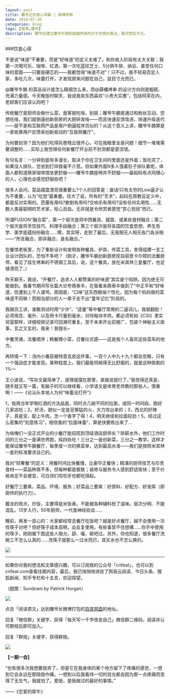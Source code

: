 ```yaml
---
layout: post
title: 雕爷之饮食心得篇 | 微博观察
date: 2014-07-30
categories: blog
tags: [微博,雕爷]
description: 雕爷在建立雕爷牛腩和薛蟠烤串时对于饮食的看法，看完赞叹不已。
---
```


###饮食心得

不是说“味道”不重要，而是“好味道”的定义太难了。和你收入阶段有太大关联；我第一次喝可乐、咖啡、红酒，第一次吃蓝纹芝士、5分熟牛排、纳豆、甚至任何口味的意面——只要是硬芯的——我都觉得“味道不对”！只不过，我不轻易否定人家，多吃几次，味蕾打开，才发现原来问题在自己，鼠目寸光而已。

@雕爷牛腩 的菜品设计是怎么精细怎么来，而@薛蟠烤串 的设计方向则是粗砺、充满力量感。今天晚饭时聊天，我说我卖东西喜欢“小贵大实惠”，包括阿芙在内，老顾客们应该认同吧？ 

传统餐厅是厨师会做什么菜，食客就吃啥，别挑；雕爷牛腩是通过和粉丝互动，您想吃啥，我们就倒逼创新厨房的大厨研发啥——而且快速反馈改进、快速升级迭代——是不是和互联网产品是用户倒逼程序员似的？从这个意义上讲，雕爷牛腩算是一家依靠用户反馈来创新驱动的“互联网餐厅”。


为何要封测？因为他们吃得风卷残云很开心，可在我眼里全是问题！细节一堆堆需要调整的……实际上我觉得任何新餐厅开业前不封测都是耍流氓。

有句名言：一分钟到底有多漫长，取决于你在卫生间的里面还是外面；饭吃完了，如果没人排队，您坐到打烊我毫不介意。但如果外面N多人饿着肚子排队着呢，体面人都知道换家咖啡馆坐更舒服——雕爷牛腩座椅并不舒服——最起码有点同理心的人，心理也会感觉舒服些吧？ 


很多人会问，菜品摆盘漂亮很重要么?个人的回答是：废话!只有太穷的Low逼才认为不重要，认为“吃饱”最重要。往大了说，所有的“艺术”，起码在原教旨定义中，都是反对实用的。芭蕾有用吗?歌剧有用吗?交响乐有用吗?没有任何实用性……无数人类最聪明的艺术家，呕心沥血，无非就是令欣赏者感觉“赏心悦目”而已。

所谓FUSION“融合菜”，第一个层次是将中西餐具、摆盘、或某些食材融合；第二个层次是将烹饪技巧、料理手段融合；第三个层次是将各国的饮食思想、养生哲学、美学底蕴纷纷融合……嚓，其实呀，走到了最后，无我相无人相无各门各派相——“所言融合，即非融合，是名融合。”

在餐馆老板里，为了重新设计和发明各种餐具、炉具、传菜工具，舍得组建一支工业设计团队的，恐怕不多吧？（刚才，雕爷牛腩创新厨房挖自丽思卡尔顿的法餐厨师，看见了挂生烤串的不锈钢工具后，说，这个餐具，放在米其林三星餐厅，也足够漂亮了。） 

昨天聊天，我说，“开餐厅，追求人人都赞美的好味道”其实是个陷阱。因为绝无可能做到。我春节期间写长篇大论夸鼎泰丰，在我看来鼎泰丰做到了“中正平和”好味道，但遭到上千人谩骂。原因是，“口味”这东西极端个性化，因为每个妈妈做的菜味道不同嘛！而相当部分的人一辈子走不出“童年记忆”阶段的。

我跟员工讲，谁敢测试时用“少许”、“适量”等中餐厅常用的二逼词儿，我就翻脸！必须用克、毫升、以及用卡尺量到毫米，对待每块羊肉，都必须有如《CSI》里实验室那样，详细视频记录可回溯可重复。至于未来开业前推广，包装个神秘主义故事，玄之又玄的，我来！我擅长~ 

中餐灵魂，法餐顺序；韩餐赠小菜，日餐仪式感——这是我个人喜欢这些菜系的地方。 

再矫情一下：汤内小番茄被特意去皮这件事，一百个人中九十九个都会忽略，只有一个强迫症才能发现。某种程度上，我们最能伺候得无比舒服的，就是这种挑剔的1%〜 

王小波说，“写杂文最简单了，道理就摆在那里，直接说就行了。”我觉得还真是，随手就又写一篇，有脑子的可以继续看，小学语文是体育老师教的那些人，慎重啊！——《论汕头本地人为何“味蕾没打开”》 

1，我用当年学喝红酒的方法品面，同时点几碗不同的拉面，或同一时间段，跑好几家店吃；2，好汤，貌似一定是足够猛的火，大力攻出来的；3，西北的好辣子，真是宝，配上牛肉，怎一个香字了得！4，明天继续和拉面较劲！5，经过这么密集的“刻意练习”，相信我的“拉面味蕾”，算是快要练出来了…

为啥俺们一没正式开业的小餐厅能招揽到顶级酒店厨师长？除薪水外，他们工作时间的三分之一是满世界跑，纯四处吃！三分之一是创新菜，三分之一教学。这样才能保证雕爷牛腩餐厅，每季度一次的换菜单，达到最高水准——我们是按照米其林一星的标准要求自己的。 

我对“轻奢餐”的定义：用餐时间比快餐慢，比豪华正餐快；精湛的厨师技艺与珍贵食材——菜品种类不多，但每种都是极致；装修与服务令人感到舒适愉快；至于价格肯定不会便宜，可白领们咬咬牙也都吃得起。 

好餐厅三要素，菜品、环境、服务；好菜品三要素：好原料、好配方、好发挥（即厨师的执行力）。

戴龙的观点，炒饭，主要得是米饭香。不能被各种辅料抢了滋味。层次分明、不能混乱。13岁入行，50年厨师，一代食神经验谈…… 

睡前，再发一恶心的：大家都经常去餐厅吃饭吧？越是好点餐厅，越不会使用一次性筷子对吧？但好筷子成本高啊，会反复使用。有些事禁不住想噢……你手中使用的筷子，刚刚被下图这些人吸允、舔、嘬、砸吧过。另外，你也知道，很多餐厅洗碗工不怎么认真的……洗筷子就那么一过水而已，其实水也不怎么换的。


![](http://cnfeat.qiniudn.com/Image-2014-07-18-22-55-14.png)


----

如果你对我的想法和文章感兴趣，可以订阅我的公众号「cnfeat」，也可以到cnfeat.com查看往期内容，最后，我已悄悄地进驻了网易云阅读、今日头条、搜狐新闻、知乎专栏和十五言，欢迎探望。

（题图：Sundown by Patrick Horgan）

![](http://cnfeat.qiniudn.com/mHDSX.png)

点击「阅读原文」达到雕爷长微博打包的[百度网盘](http://pan.baidu.com/s/1o67aJSQ)的地址。


回复「微信群」关键字，获得「每天写一千字改变自己」微信群二维码，阅读并认可群规后即可加入。

回复「群规」关键字，获得群规。

![](http://cnfeat.qiniudn.com/signitrue-2014-07-11.png)


**【一期一会】**


“也有很多次我想要放弃了，但是它在我身体的某个地方留下了疼痛的感觉，一想到它会永远在那隐隐作痛，一想到以后我看待一切的目光都会因为那一点疼痛而变得了无生气，我就怕了。爱她，是我做过的最好的事情。”

——《恋爱的犀牛》
